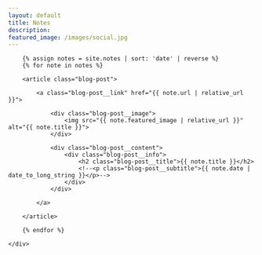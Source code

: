 ```yaml
---
layout: default
title: Notes
description: 
featured_image: /images/social.jpg
---
```


<section class="blog">
	<div class="content-wrap blog-wrap">
	
		{% assign notes = site.notes | sort: 'date' | reverse %}
		{% for note in notes %}

		<article class="blog-post">

			<a class="blog-post__link" href="{{ note.url | relative_url }}">

				<div class="blog-post__image">
					<img src="{{ note.featured_image | relative_url }}" alt="{{ note.title }}">
				</div>

				<div class="blog-post__content">
					<div class="blog-post__info">
						<h2 class="blog-post__title">{{ note.title }}</h2>
						<!--<p class="blog-post__subtitle">{{ note.date | date_to_long_string }}</p>-->
					</div>
				</div>

			</a>

		</article>

		{% endfor %}

	</div>

</section>